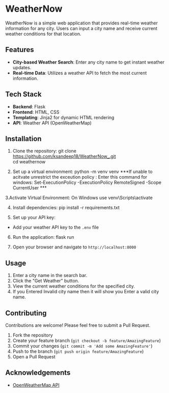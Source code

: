 # WeatherNow

WeatherNow is a simple web application that provides real-time weather information for any city. Users can input a city name and receive current weather conditions for that location.


## Features

- **City-based Weather Search**: Enter any city name to get instant weather updates.
- **Real-time Data**: Utilizes a weather API to fetch the most current information.

## Tech Stack

- **Backend**: Flask 
- **Frontend**: HTML, CSS
- **Templating**: Jinja2 for dynamic HTML rendering
- **API**: Weather API (OpenWeatherMap)

## Installation

1. Clone the repository:
git clone https://github.com/ksandeep18/WeatherNow_.git                    
cd weathernow

 2. Set up a virtual environment:
   python -m venv venv
***If unable to acitvate unrestrict the exceution policy : Enter this command for windows: Set-ExecutionPolicy -ExecutionPolicy RemoteSigned -Scope CurrentUser ***

                                                                                                                          
 3.Activate Virtual Environment:
  On Windows use venv\Scripts\activate

4. Install dependencies:
pip install -r requirements.txt

5. Set up your API key:
- Add your weather API key to the `.env` file

6. Run the application:
flask run

7. Open your browser and navigate to `http://localhost:8000`

## Usage

1. Enter a city name in the search bar.
2. Click the "Get Weather" button.
3. View the current weather conditions for the specified city.
4. If you Entered Invalid city name then it will show you Enter a valid city name.

## Contributing

Contributions are welcome! Please feel free to submit a Pull Request.

1. Fork the repository
2. Create your feature branch (`git checkout -b feature/AmazingFeature`)
3. Commit your changes (`git commit -m 'Add some AmazingFeature'`)
4. Push to the branch (`git push origin feature/AmazingFeature`)
5. Open a Pull Request

## Acknowledgements

- [OpenWeatherMap API](https://openweathermap.org/api)

